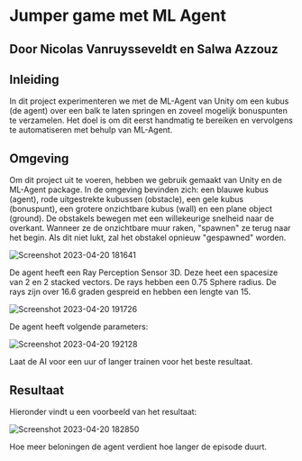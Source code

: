 # Jumper game met ML Agent
## Door Nicolas Vanruysseveldt en Salwa Azzouz
## Inleiding
In dit project experimenteren we met de ML-Agent van Unity om een kubus (de agent) over een balk te laten springen en zoveel mogelijk bonuspunten te verzamelen. Het doel is om dit eerst handmatig te bereiken en vervolgens te automatiseren met behulp van ML-Agent.

## Omgeving
Om dit project uit te voeren, hebben we gebruik gemaakt van Unity en de ML-Agent package. In de omgeving bevinden zich: een blauwe kubus (agent), rode uitgestrekte kubussen (obstacle), een gele kubus (bonuspunt), een grotere onzichtbare kubus (wall) en een plane object (ground).
De obstakels bewegen met een willekeurige snelheid naar de overkant. Wanneer ze de onzichtbare muur raken, "spawnen" ze terug naar het begin. Als dit niet lukt, zal het obstakel opnieuw "gespawned" worden.

![Screenshot 2023-04-20 181641](https://user-images.githubusercontent.com/38139170/233451877-43a81f8b-24c3-42c4-9ba8-9f0e4ba8bb80.png)

De agent heeft een Ray Perception Sensor 3D. Deze heet een spacesize van 2 en 2 stacked vectors. De rays hebben een 0.75 Sphere radius. De rays zijn over 16.6 graden gespreid en hebben een lengte van 15.

![Screenshot 2023-04-20 191726](https://user-images.githubusercontent.com/38139170/233453117-92e62f6a-bb8f-4d8f-969c-993986d667a7.png)

De agent heeft volgende parameters: 

![Screenshot 2023-04-20 192128](https://user-images.githubusercontent.com/38139170/233453179-a4e7a8f7-3f12-42e2-9217-4017a1f45617.png)

Laat de AI voor een uur of langer trainen voor het beste resultaat.

## Resultaat
Hieronder vindt u een voorbeeld van het resultaat:

![Screenshot 2023-04-20 182850](https://user-images.githubusercontent.com/38139170/233453402-bd44939d-def4-4fb1-84c9-10377c58427b.png)

Hoe meer beloningen de agent verdient hoe langer de episode duurt.

